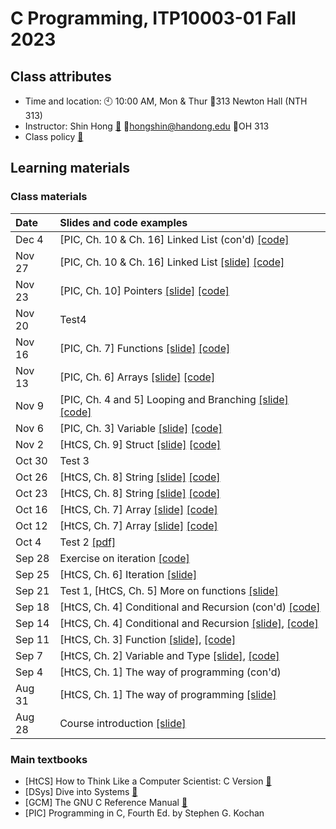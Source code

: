 # C Programming, ITP10003-01 Fall 2023 #

## Class attributes ##
* Time and location: 🕙 10:00 AM, Mon & Thur 🚪313 Newton Hall (NTH 313) 
* Instructor: Shin Hong [🔗](https://hongshin.github.io) 📧hongshin@handong.edu 🚪OH 313
* Class policy [🔗](policy.md)

## Learning materials ##

  ### Class materials ###

| Date | Slides and code examples |
| :-------- | :-------- |
| Dec 4  | [PIC, Ch. 10 & Ch. 16] Linked List (con'd) [\[code\]](examples/Dec4) | 
| Nov 27 | [PIC, Ch. 10 & Ch. 16] Linked List [\[slide\]](notes/pic-ch10.pdf) [\[code\]](examples/Nov27) |
| Nov 23 | [PIC, Ch. 10] Pointers [\[slide\]](notes/pic-ch10.pdf) [\[code\]](examples/Nov23) |
| Nov 20 | Test4 |
| Nov 16 | [PIC, Ch. 7] Functions [\[slide\]](notes/pic-ch7.pdf) [\[code\]](examples/Nov16) |
| Nov 13 | [PIC, Ch. 6] Arrays [\[slide\]](notes/pic-ch6.pdf) [\[code\]](examples/Nov13) |
| Nov 9 | [PIC, Ch. 4 and 5] Looping and Branching [\[slide\]](notes/pic-ch4+5.pdf) [\[code\]](examples/Nov9) |
| Nov 6 | [PIC, Ch. 3] Variable [\[slide\]](notes/pic-ch3.pdf) [\[code\]](examples/Nov6) |
| Nov 2 | [HtCS, Ch. 9] Struct [\[slide\]](notes/chapter9.pdf) [\[code\]](examples/Nov2) |
| Oct 30 | Test 3 |
| Oct 26 | [HtCS, Ch. 8] String [\[slide\]](notes/chapter8.pdf) [\[code\]](examples/Oct26) |
| Oct 23 | [HtCS, Ch. 8] String [\[slide\]](notes/chapter8.pdf) [\[code\]](examples/Oct23) |
| Oct 16 | [HtCS, Ch. 7] Array [\[slide\]](notes/chapter7.pdf) [\[code\]](examples/Oct16) |
| Oct 12 | [HtCS, Ch. 7] Array [\[slide\]](notes/chapter7.pdf) [\[code\]](examples/Oct12) |
| Oct 4 | Test 2 [\[pdf\]](notes/test2.pdf) |
| Sep 28 | Exercise on iteration [\[code\]](examples/Sep28) |
| Sep 25 | [HtCS, Ch. 6] Iteration [\[slide\]](notes/chapter6.pdf) |
| Sep 21 | Test 1, [HtCS, Ch. 5] More on functions [\[slide\]](notes/chapter4+5.pdf) |
| Sep 18 | [HtCS, Ch. 4] Conditional and Recursion (con'd) [\[code\]](examples/Sep14) |
| Sep 14 | [HtCS, Ch. 4] Conditional and Recursion [\[slide\]](notes/chapter4+5.pdf), [\[code\]](examples/Sep14) |
| Sep 11 | [HtCS, Ch. 3] Function [\[slide\]](notes/chapter3.pdf), [\[code\]](examples/Sep11) |
| Sep 7 | [HtCS, Ch. 2] Variable and Type [\[slide\]](notes/chapter2.pdf), [\[code\]](examples/Sep7) |
| Sep 4 | [HtCS, Ch. 1] The way of programming (con'd) |
| Aug 31 | [HtCS, Ch. 1] The way of programming [\[slide\]](notes/chapter1.pdf) |
| Aug 28 | Course introduction [\[slide\]](notes/course-outline.pdf)  |

<!---
* Sep 18: [\[code\]](examples/Sep18)
* Sep 14: [HtCS, Ch. 4] Conditional and Recursion [\[slide\]](notes/chapter4+5.pdf), [\[code\]](examples/Sep14)
* Sep 11: [HtCS, Ch. 3] Function [\[slide\]](notes/chapter3.pdf), [\[code\]](examples/Sep11)
* Sep 7:  [HtCS, Ch. 2] Variable and Type [\[slide\]](notes/chapter2.pdf), [\[code\]](examples/Sep7)
* Sep 4:  [HtCS, Ch. 1] The way of programming (con'd)
* Aug 31: [HtCS, Ch. 1] The way of programming [\[slide\]](notes/chapter1.pdf)
* Aug 28: Course introduction [\[slide\]](notes/course+intro.pdf)
--->

  ### Main textbooks ###
* [HtCS] How to Think Like a Computer Scientist: C Version [🔗](https://github.com/tscheffl/ThinkC/blob/master/PDF/Think-C.pdf)
* [DSys] Dive into Systems [🔗](https://diveintosystems.org)
* [GCM] The GNU C Reference Manual [🔗](https://www.gnu.org/software/gnu-c-manual/gnu-c-manual.html)
* [PIC] Programming in C, Fourth Ed. by Stephen G. Kochan


